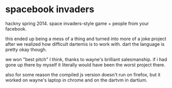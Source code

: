 spacebook invaders
==================

hackny spring 2014. space invaders-style game + people from your facebook.

this ended up being a mess of a thing and turned into more of a joke project after we realized how difficult dartemis is to work with. dart the language is pretty okay though.

we won "best pitch" I think, thanks to wayne's brilliant salesmanship. if i had gone up there by myself it literally would have been the worst project there. 

also for some reason the compiled js version doesn't run on firefox, but it worked on wayne's laptop in chrome and on the dartvm in dartium. 
